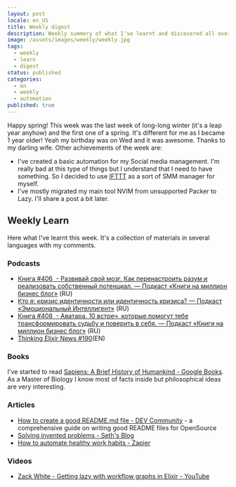 ```yaml
---
layout: post
locale: en_US
title: Weekly digest
description: Weekly summery of what I've learnt and discovered all over there.
image: /assets/images/weekly/weekly.jpg
tags:
  - weekly
  - learn
  - digest
status: published
categories:
  - en
  - weekly
  - automation
published: true
---
```

Happy spring! 
This week was the last week of long-long winter (it's a leap year anyhow) and the first one of a spring. 
It's different for me as I became 1 year older! Yeah my birthday was on Wed and it was awesome. Thanks to my darling wife.
Other achievements of the week are: 
- I've created a basic automation for my Social media management. I'm really bad at this type of things but I understand that I need to have something. So I decided to use [IFTTT](https://ifttt.com/join?referral_code=1CYtTzjkst0mgZGYbiDr5fl4e0w110yd) as a sort of SMM manager for myself.
- I've mostly migrated my main tool NVIM from unsupported Packer to Lazy. I'll share a post a bit later.
## Weekly Learn
Here what I've learnt this week. It's a collection of materials  in several languages with my comments.
### Podcasts
- [Книга #406  - Развивай свой мозг. Как перенастроить разум и реализовать собственный потенциал. — Подкаст «Книги на миллион бизнес блог»](https://ikniga.mave.digital/ep-415) (RU)
- [Кто я: кризис идентичности или идентичность кризиса? — Подкаст «Эмоциональный Интеллигент»](https://emotional.mave.digital/ep-131) (RU)
- [Книга #408  - Аватара. 10 встреч, которые помогут тебе трансформировать судьбу и поверить в себя. — Подкаст «Книги на миллион бизнес блог»](https://ikniga.mave.digital/ep-417) (RU)
- [Thinking Elixir News #190](https://podcast.thinkingelixir.com/190)(EN)
### Books
 I've started to read [Sapiens: A Brief History of Humankind - Google Books](https://www.google.ru/books/edition/Sapiens/1EiJAwAAQBAJ?hl=en&gbpv=0). As a Master of Biology I know most of facts inside but philosophical ideas are very interesting.
### Articles
- [How to create a good README.md file - DEV Community](https://dev.to/yuridevat/how-to-create-a-good-readmemd-file-4pa2?ref=dailydev) - a comprehensive guide on writing good README files for OpenSource
- [Solving invented problems - Seth's Blog](https://seths.blog/2023/09/solving-invented-problems)
- [How to automate healthy work habits - Zapier](https://zapier.com/blog/automate-healthy-work-habits/)
### Videos
- [Zack White - Getting lazy with workflow graphs in Elixir - YouTube](https://youtu.be/Elrp5zTSHR0?si=UKgrOBQg9UdnZTV6)